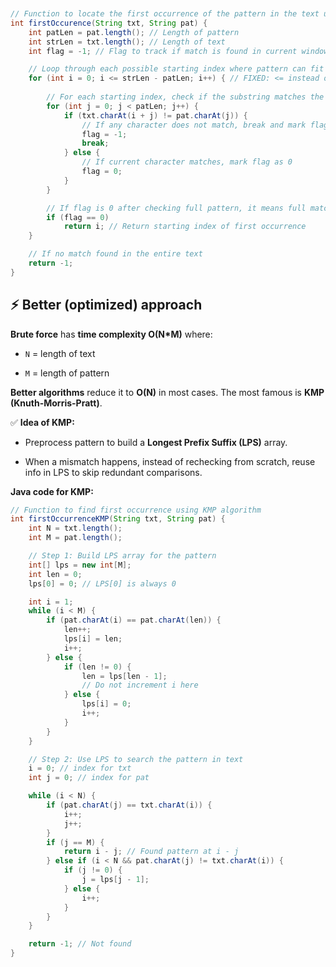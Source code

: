 ```java


// Function to locate the first occurrence of the pattern in the text using brute force
int firstOccurence(String txt, String pat) {
    int patLen = pat.length(); // Length of pattern
    int strLen = txt.length(); // Length of text
    int flag = -1; // Flag to track if match is found in current window

    // Loop through each possible starting index where pattern can fit
    for (int i = 0; i <= strLen - patLen; i++) { // FIXED: <= instead of <
        
        // For each starting index, check if the substring matches the pattern
        for (int j = 0; j < patLen; j++) {
            if (txt.charAt(i + j) != pat.charAt(j)) {
                // If any character does not match, break and mark flag as -1
                flag = -1;
                break;
            } else {
                // If current character matches, mark flag as 0
                flag = 0;
            }
        }

        // If flag is 0 after checking full pattern, it means full match found
        if (flag == 0)
            return i; // Return starting index of first occurrence
    }

    // If no match found in the entire text
    return -1;
}

```

## ⚡ **Better (optimized) approach**

**Brute force** has **time complexity O(N*M)** where:

- `N` = length of text
    
- `M` = length of pattern
    

**Better algorithms** reduce it to **O(N)** in most cases. The most famous is **KMP (Knuth-Morris-Pratt)**.

✅ **Idea of KMP:**

- Preprocess pattern to build a **Longest Prefix Suffix (LPS)** array.
    
- When a mismatch happens, instead of rechecking from scratch, reuse info in LPS to skip redundant comparisons.


**Java code for KMP:**
```java
// Function to find first occurrence using KMP algorithm
int firstOccurrenceKMP(String txt, String pat) {
    int N = txt.length();
    int M = pat.length();

    // Step 1: Build LPS array for the pattern
    int[] lps = new int[M];
    int len = 0;
    lps[0] = 0; // LPS[0] is always 0

    int i = 1;
    while (i < M) {
        if (pat.charAt(i) == pat.charAt(len)) {
            len++;
            lps[i] = len;
            i++;
        } else {
            if (len != 0) {
                len = lps[len - 1];
                // Do not increment i here
            } else {
                lps[i] = 0;
                i++;
            }
        }
    }

    // Step 2: Use LPS to search the pattern in text
    i = 0; // index for txt
    int j = 0; // index for pat

    while (i < N) {
        if (pat.charAt(j) == txt.charAt(i)) {
            i++;
            j++;
        }
        if (j == M) {
            return i - j; // Found pattern at i - j
        } else if (i < N && pat.charAt(j) != txt.charAt(i)) {
            if (j != 0) {
                j = lps[j - 1];
            } else {
                i++;
            }
        }
    }

    return -1; // Not found
}

```
